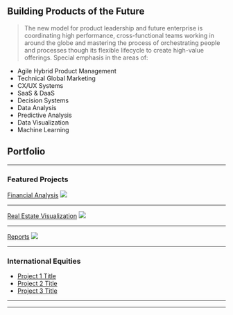 ## Building Products of the Future

> The new model for product leadership and future enterprise is coordinating high performance, cross-functional teams working in around the globe and mastering the process of orchestrating people and processes though its flexible lifecycle to create high-value offerings. Special emphasis in the areas of:

* Agile Hybrid Product Management
* Technical Global Marketing
* CX/UX Systems
* SaaS & DaaS
* Decision Systems
* Data Analysis
* Predictive Analysis
* Data Visualization
* Machine Learning


## Portfolio
---

### Featured Projects

[Financial Analysis](/sample_page)
<img src="images/dummy_thumbnail.jpg?raw=true"/>

---
[Real Estate Visualization](/pdf/sample_presentation.pdf)
<img src="images/dummy_thumbnail.jpg?raw=true"/>

---
[Reports](http://example.com/)
<img src="images/dummy_thumbnail.jpg?raw=true"/>

---

### International Equities

- [Project 1 Title](http://example.com/)
- [Project 2 Title](http://example.com/)
- [Project 3 Title](http://example.com/)

---




---
